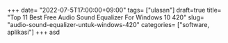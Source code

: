 +++
date= "2022-07-5T17:00:00+09:00"
tags= ["ulasan"]
draft=true
title= "Top 11 Best Free Audio Sound Equalizer For Windows 10        420"
slug= "audio-sound-equalizer-untuk-windows-420"
categories= ["software, aplikasi"]
+++
asd

